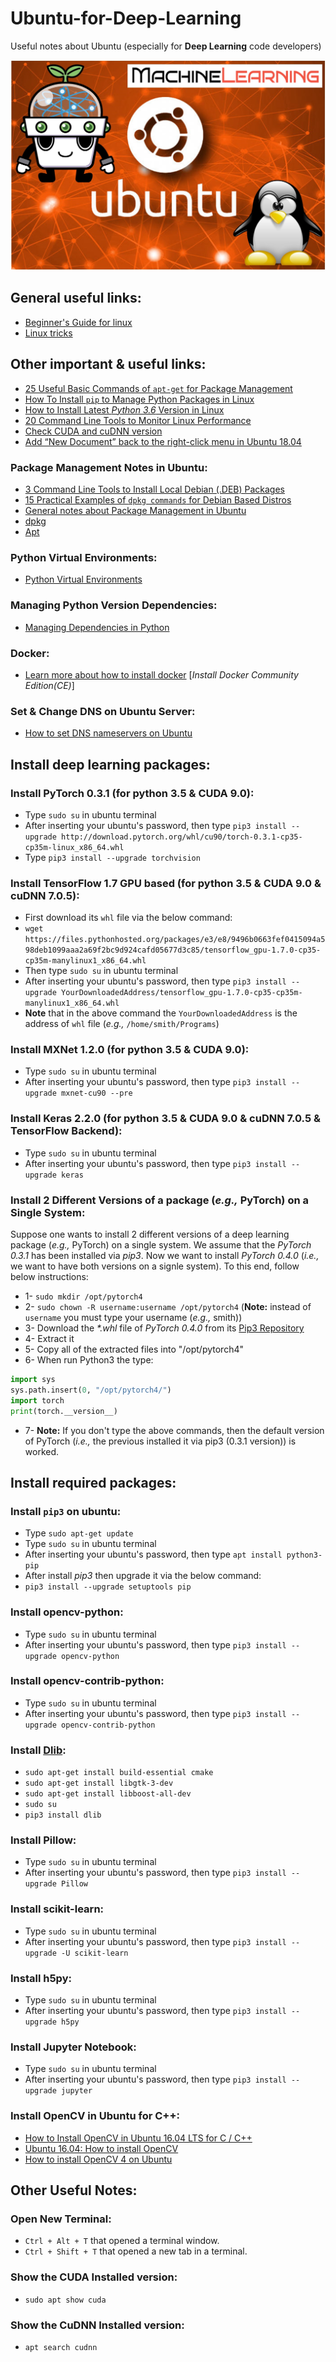 # Ubuntu-for-Deep-Learning
Useful notes about Ubuntu (especially for **Deep Learning** code developers)

![Logo](./FinalLogo.jpg)

## General useful links:
- [Beginner's Guide for linux](https://www.tecmint.com/free-online-linux-learning-guide-for-beginners/)
- [Linux tricks](https://www.tecmint.com/tag/linux-tricks/)

## Other important & useful links:
- [25 Useful Basic Commands of `apt-get` for Package Management](https://www.tecmint.com/useful-basic-commands-of-apt-get-and-apt-cache-for-package-management/)
- [How To Install `pip` to Manage Python Packages in Linux](https://www.tecmint.com/install-pip-in-linux/)
- [How to Install Latest _Python 3.6_ Version in Linux](https://www.tecmint.com/install-python-in-linux/)
- [20 Command Line Tools to Monitor Linux Performance](https://www.tecmint.com/command-line-tools-to-monitor-linux-performance/)
- [Check CUDA and cuDNN version](https://medium.com/@changrongko/nv-how-to-check-cuda-and-cudnn-version-e05aa21daf6c)
- [Add “New Document” back to the right-click menu in Ubuntu 18.04](https://vitux.com/add-new-document-back-to-the-right-click-menu-in-ubuntu-18-04/)  

### Package Management Notes in Ubuntu:
- [3 Command Line Tools to Install Local Debian (.DEB) Packages](https://www.tecmint.com/install-local-deb-packages-in-debian-ubuntu-linux-mint/)
- [15 Practical Examples of `dpkg commands` for Debian Based Distros](https://www.tecmint.com/dpkg-command-examples/)
- [General notes about Package Management in Ubuntu](https://help.ubuntu.com/lts/serverguide/package-management.html.en)
- [dpkg](https://help.ubuntu.com/lts/serverguide/dpkg.html.en)
- [Apt](https://help.ubuntu.com/lts/serverguide/apt.html.en)

### Python Virtual Environments:
- [Python Virtual Environments](https://realpython.com/python-virtual-environments-a-primer/)

### Managing Python Version Dependencies:
- [Managing Dependencies in Python](https://tech.instacart.com/freezing-pythons-dependency-hell-in-2018-f1076d625241)

### Docker:
- [Learn more about how to install docker](https://github.com/Microsoft/MMdnn/blob/master/docs/InstallDockerCE.md) [_Install Docker Community Edition(CE)_]

### Set & Change DNS on Ubuntu Server:
- [How to set DNS nameservers on Ubuntu](https://linuxize.com/post/how-to-set-dns-nameservers-on-ubuntu-18-04/)   

## Install deep learning packages:

### Install PyTorch 0.3.1 (for python 3.5 & CUDA 9.0):
- Type `sudo su` in ubuntu terminal
- After inserting your ubuntu's password, then type `pip3 install --upgrade http://download.pytorch.org/whl/cu90/torch-0.3.1-cp35-cp35m-linux_x86_64.whl`
- Type `pip3 install --upgrade torchvision`

### Install TensorFlow 1.7 GPU based (for python 3.5 & CUDA 9.0 & cuDNN 7.0.5):
- First download its `whl` file via the below command:
- ```wget https://files.pythonhosted.org/packages/e3/e8/9496b0663fef0415094a598deb1099aaa2a69f2bc9d924cafd05677d3c85/tensorflow_gpu-1.7.0-cp35-cp35m-manylinux1_x86_64.whl```
- Then type `sudo su` in ubuntu terminal
- After inserting your ubuntu's password, then type `pip3 install --upgrade YourDownloadedAddress/tensorflow_gpu-1.7.0-cp35-cp35m-manylinux1_x86_64.whl`
- **Note** that in the above command the `YourDownloadedAddress` is the address of `whl` file (_e.g.,_ `/home/smith/Programs`) 

### Install MXNet 1.2.0 (for python 3.5 & CUDA 9.0):
- Type `sudo su` in ubuntu terminal
- After inserting your ubuntu's password, then type `pip3 install --upgrade mxnet-cu90 --pre`

### Install Keras 2.2.0 (for python 3.5 & CUDA 9.0 & cuDNN 7.0.5 & TensorFlow Backend):
- Type `sudo su` in ubuntu terminal
- After inserting your ubuntu's password, then type `pip3 install --upgrade keras`

### Install 2 Different Versions of a package (_e.g.,_ PyTorch) on a Single System:
Suppose one wants to install 2 different versions of a deep learning package (_e.g.,_ PyTorch) on a single system. We assume that the _PyTorch 0.3.1_ has been installed via _pip3_. Now we want to install _PyTorch 0.4.0_ (_i.e.,_ we want to have both versions on a signle system). To this end, follow below instructions:
- 1- `sudo mkdir /opt/pytorch4`
- 2- `sudo chown -R username:username /opt/pytorch4` (**Note:** instead of `username` you must type your username (_e.g.,_ smith))
- 3- Download the _*.whl_ file of _PyTorch 0.4.0_ from its [Pip3 Repository](http://download.pytorch.org/whl/cu90/torch-0.4.0-cp35-cp35m-linux_x86_64.whl)
- 4- Extract it
- 5- Copy all of the extracted files into "/opt/pytorch4"
- 6- When run Python3 the type:
```python
import sys
sys.path.insert(0, "/opt/pytorch4/")
import torch
print(torch.__version__) 
```
- 7- **Note:** If you don't type the above commands, then the default version of PyTorch (_i.e.,_ the previous installed it via pip3 (0.3.1 version)) is worked.


## Install required packages:

### Install `pip3` on ubuntu:
- Type `sudo apt-get update`
- Type `sudo su` in ubuntu terminal
- After inserting your ubuntu's password, then type `apt install python3-pip`
- After install _pip3_ then upgrade it via the below command:
- `pip3 install --upgrade setuptools pip`

### Install opencv-python:
- Type `sudo su` in ubuntu terminal
- After inserting your ubuntu's password, then type `pip3 install --upgrade opencv-python`

### Install opencv-contrib-python:
- Type `sudo su` in ubuntu terminal
- After inserting your ubuntu's password, then type `pip3 install --upgrade opencv-contrib-python`

### Install [Dlib](https://github.com/davisking/dlib):
- `sudo apt-get install build-essential cmake`
- `sudo apt-get install libgtk-3-dev`
- `sudo apt-get install libboost-all-dev`
- `sudo su`
- `pip3 install dlib`

### Install Pillow:
- Type `sudo su` in ubuntu terminal
- After inserting your ubuntu's password, then type `pip3 install --upgrade Pillow`

### Install scikit-learn:
- Type `sudo su` in ubuntu terminal
- After inserting your ubuntu's password, then type `pip3 install --upgrade -U scikit-learn`  

### Install h5py:
- Type `sudo su` in ubuntu terminal
- After inserting your ubuntu's password, then type `pip3 install --upgrade h5py`  

### Install Jupyter Notebook:
- Type `sudo su` in ubuntu terminal
- After inserting your ubuntu's password, then type `pip3 install --upgrade jupyter`  

### Install OpenCV in Ubuntu for C++:
- [How to Install OpenCV in Ubuntu 16.04 LTS for C / C++](http://www.codebind.com/cpp-tutorial/install-opencv-ubuntu-cpp/)
- [Ubuntu 16.04: How to install OpenCV](https://www.pyimagesearch.com/2016/10/24/ubuntu-16-04-how-to-install-opencv/)
- [How to install OpenCV 4 on Ubuntu](https://www.pyimagesearch.com/2018/08/15/how-to-install-opencv-4-on-ubuntu/)  

## Other Useful Notes:

### Open New Terminal:
- `Ctrl + Alt + T` that opened a terminal window.
- `Ctrl + Shift + T` that opened a new tab in a terminal.

### Show the CUDA Installed version:
- `sudo apt show cuda`

### Show the CuDNN Installed version:
- `apt search cudnn`

